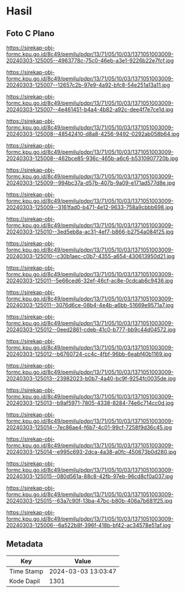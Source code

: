 # Hasil

## Foto C Plano

https://sirekap-obj-formc.kpu.go.id/8c49/pemilu/pdpr/13/71/05/10/03/1371051003009-20240303-125005--4963778c-75c0-46eb-a3e1-9226b22e7fcf.jpg

https://sirekap-obj-formc.kpu.go.id/8c49/pemilu/pdpr/13/71/05/10/03/1371051003009-20240303-125007--12657c2b-97e9-4a92-bfc8-54e251a13a11.jpg

https://sirekap-obj-formc.kpu.go.id/8c49/pemilu/pdpr/13/71/05/10/03/1371051003009-20240303-125007--4e461451-b4a4-4b82-a92c-dee4f7e7ce1d.jpg

https://sirekap-obj-formc.kpu.go.id/8c49/pemilu/pdpr/13/71/05/10/03/1371051003009-20240303-125008--48542410-d8a8-4256-9492-0292ab058b64.jpg

https://sirekap-obj-formc.kpu.go.id/8c49/pemilu/pdpr/13/71/05/10/03/1371051003009-20240303-125008--462bce85-936c-465b-a6c6-b5310907720b.jpg

https://sirekap-obj-formc.kpu.go.id/8c49/pemilu/pdpr/13/71/05/10/03/1371051003009-20240303-125009--994bc37a-d57b-407b-9a09-e171ad577d8e.jpg

https://sirekap-obj-formc.kpu.go.id/8c49/pemilu/pdpr/13/71/05/10/03/1371051003009-20240303-125009--3161fad0-b471-4e12-9633-758a9cbbb698.jpg

https://sirekap-obj-formc.kpu.go.id/8c49/pemilu/pdpr/13/71/05/10/03/1371051003009-20240303-125010--3ed5eb8a-ac31-4ef7-b866-b2754a084f25.jpg

https://sirekap-obj-formc.kpu.go.id/8c49/pemilu/pdpr/13/71/05/10/03/1371051003009-20240303-125010--c30b1aec-c0b7-4355-a654-430613950d21.jpg

https://sirekap-obj-formc.kpu.go.id/8c49/pemilu/pdpr/13/71/05/10/03/1371051003009-20240303-125011--5e66ced6-32ef-46cf-ac8e-0cdcab6c9436.jpg

https://sirekap-obj-formc.kpu.go.id/8c49/pemilu/pdpr/13/71/05/10/03/1371051003009-20240303-125011--3076d6ce-08b4-4e4b-a6bb-51669e9571a7.jpg

https://sirekap-obj-formc.kpu.go.id/8c49/pemilu/pdpr/13/71/05/10/03/1371051003009-20240303-125012--0eed2861-cdeb-41c0-b777-bb9c44d04572.jpg

https://sirekap-obj-formc.kpu.go.id/8c49/pemilu/pdpr/13/71/05/10/03/1371051003009-20240303-125012--b6760724-cc4c-4fbf-96bb-6eabf40b1169.jpg

https://sirekap-obj-formc.kpu.go.id/8c49/pemilu/pdpr/13/71/05/10/03/1371051003009-20240303-125013--23982023-b0b7-4a40-bc9f-9254fc0035de.jpg

https://sirekap-obj-formc.kpu.go.id/8c49/pemilu/pdpr/13/71/05/10/03/1371051003009-20240303-125013--b9af5971-7805-4338-8284-74e6c714cc0d.jpg

https://sirekap-obj-formc.kpu.go.id/8c49/pemilu/pdpr/13/71/05/10/03/1371051003009-20240303-125014--7ec86ae4-f6b7-4c01-99cf-7258f9d36c45.jpg

https://sirekap-obj-formc.kpu.go.id/8c49/pemilu/pdpr/13/71/05/10/03/1371051003009-20240303-125014--e995c693-2dca-4a38-a0fc-450673b0d280.jpg

https://sirekap-obj-formc.kpu.go.id/8c49/pemilu/pdpr/13/71/05/10/03/1371051003009-20240303-125015--080d561a-88c8-42fb-97eb-96cd8cf0a037.jpg

https://sirekap-obj-formc.kpu.go.id/8c49/pemilu/pdpr/13/71/05/10/03/1371051003009-20240303-125015--63a7c90f-13ba-47bc-b80b-406a7b681f25.jpg

https://sirekap-obj-formc.kpu.go.id/8c49/pemilu/pdpr/13/71/05/10/03/1371051003009-20240303-125006--6a522b8f-396f-418b-bf42-ac34578e51af.jpg


## Metadata

| Key        | Value               |
| ---------- | ------------------- |
| Time Stamp | 2024-03-03 13:03:47 |
| Kode Dapil | 1301                |



